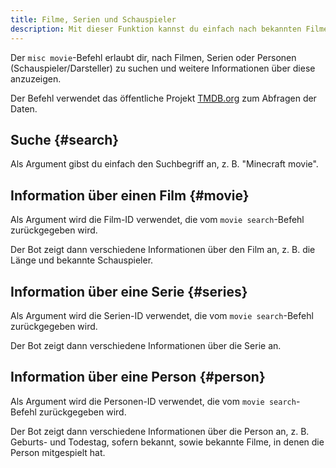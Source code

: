```yaml
---
title: Filme, Serien und Schauspieler
description: Mit dieser Funktion kannst du einfach nach bekannten Filmen, Serien und Darstellern suchen.
---
```


Der `misc movie`-Befehl erlaubt dir, nach Filmen, Serien oder Personen (Schauspieler/Darsteller) zu suchen und weitere Informationen über diese anzuzeigen.

Der Befehl verwendet das öffentliche Projekt [TMDB.org](https://themoviedb.org) zum Abfragen der Daten.

## Suche {#search}

<Command name="misc movie search" slash="query:Suchbegriff" message="<Suchbegriff>"></Command>

Als Argument gibst du einfach den Suchbegriff an, z. B. "Minecraft movie".

## Information über einen Film {#movie}

<Command name="misc movie movie" slash="id:Film-ID" message="<Film-ID>"></Command>

Als Argument wird die Film-ID verwendet, die vom `movie search`-Befehl zurückgegeben wird.

Der Bot zeigt dann verschiedene Informationen über den Film an, z. B. die Länge und bekannte Schauspieler.

## Information über eine Serie {#series}

<Command name="misc movie series" slash="id:Serien-ID" message="<Serien-ID>"></Command>

Als Argument wird die Serien-ID verwendet, die vom `movie search`-Befehl zurückgegeben wird.

Der Bot zeigt dann verschiedene Informationen über die Serie an.

## Information über eine Person {#person}

<Command name="misc movie person" slash="id:Personen-ID" message="<Personen-ID>"></Command>

Als Argument wird die Personen-ID verwendet, die vom `movie search`-Befehl zurückgegeben wird.

Der Bot zeigt dann verschiedene Informationen über die Person an, z. B. Geburts- und Todestag, sofern bekannt, sowie bekannte Filme, in denen die Person mitgespielt hat.
